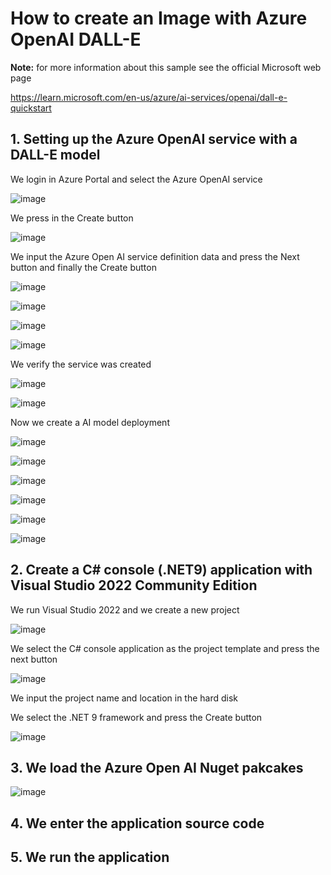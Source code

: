 # How to create an Image with Azure OpenAI DALL-E

**Note:** for more information about this sample see the official Microsoft web page

https://learn.microsoft.com/en-us/azure/ai-services/openai/dall-e-quickstart

## 1. Setting up the Azure OpenAI service with a DALL-E model

We login in Azure Portal and select the Azure OpenAI service

![image](https://github.com/user-attachments/assets/0d6b477a-1b8b-4426-ab69-0e12971ddc63)

We press in the Create button

![image](https://github.com/user-attachments/assets/04102886-7a19-4f83-b3db-b27f035b4cfd)

We input the Azure Open AI service definition data and press the Next button and finally the Create button

![image](https://github.com/user-attachments/assets/4f9ce363-8927-44c8-8801-336c9917ab74)

![image](https://github.com/user-attachments/assets/f5cd1878-5572-480e-bd2e-9ee09094f0f1)

![image](https://github.com/user-attachments/assets/85d8c955-859b-4fe1-970f-4ce7d9a635df)

![image](https://github.com/user-attachments/assets/c845f026-337e-40f6-9a4b-7cc816dd0255)

We verify the service was created

![image](https://github.com/user-attachments/assets/7c5de2f4-b9db-4a43-a127-920d0f2758d9)

![image](https://github.com/user-attachments/assets/4ac96bf4-6955-4d17-b219-0eabb836c4fc)

Now we create a AI model deployment

![image](https://github.com/user-attachments/assets/709b1852-1853-4ace-a3db-206755442482)

![image](https://github.com/user-attachments/assets/41fc8f1c-2131-4564-b5de-6ba9d5b6d471)

![image](https://github.com/user-attachments/assets/9c9aa7ca-dcaa-44c4-a17b-4c8d1c4c22ab)

![image](https://github.com/user-attachments/assets/1e440377-c4b8-4104-a28e-7e7a4b4d1e30)

![image](https://github.com/user-attachments/assets/a517ce40-6282-4016-811a-bc1b90d9999e)

![image](https://github.com/user-attachments/assets/8a9202dc-cf5d-489a-ad33-f9523906c90b)



## 2. Create a C# console (.NET9) application with Visual Studio 2022 Community Edition

We run Visual Studio 2022 and we create a new project

![image](https://github.com/user-attachments/assets/0a1a3adf-2ecf-47da-8f73-182cf71c15c4)

We select the C# console application as the project template and press the next button

![image](https://github.com/user-attachments/assets/e86e936a-2c7f-48c9-938d-63f9135a5e6e)

We input the project name and location in the hard disk



We select the .NET 9 framework and press the Create button

![image](https://github.com/user-attachments/assets/13705d3f-f356-42bb-96aa-93a0cb5c0667)

## 3. We load the Azure Open AI Nuget pakcakes

![image](https://github.com/user-attachments/assets/31235fb5-f4e6-41b8-8570-d2622dcc8342)

## 4. We enter the application source code



## 5. We run the application
